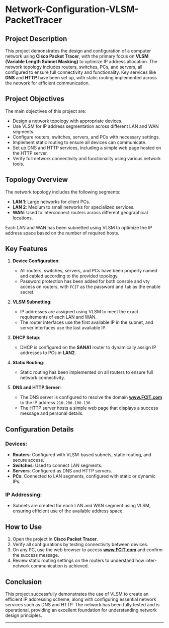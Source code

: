 # Network-Configuration-VLSM-PacketTracer
## Project Description
This project demonstrates the design and configuration of a computer network using **Cisco Packet Tracer**, with the primary focus on **VLSM (Variable Length Subnet Masking)** to optimize IP address allocation. The network topology includes routers, switches, PCs, and servers, all configured to ensure full connectivity and functionality. Key services like **DNS** and **HTTP** have been set up, with static routing implemented across the network for efficient communication.

## Project Objectives
The main objectives of this project are:
- Design a network topology with appropriate devices.
- Use VLSM for IP address segmentation across different LAN and WAN segments.
- Configure routers, switches, servers, and PCs with necessary settings.
- Implement static routing to ensure all devices can communicate.
- Set up DNS and HTTP services, including a simple web page hosted on the HTTP server.
- Verify full network connectivity and functionality using various network tools.

## Topology Overview
The network topology includes the following segments:
- **LAN 1**: Large networks for client PCs.
- **LAN 2**: Medium to small networks for specialized services.
- **WAN**: Used to interconnect routers across different geographical locations.

Each LAN and WAN has been subnetted using VLSM to optimize the IP address space based on the number of required hosts.

## Key Features
1. **Device Configuration**: 
   - All routers, switches, servers, and PCs have been properly named and cabled according to the provided topology.
   - Password protection has been added for both console and vty access on routers, with `FCIT` as the password and `lab` as the enable secret.
   
2. **VLSM Subnetting**:
   - IP addresses are assigned using VLSM to meet the exact requirements of each LAN and WAN.
   - The router interfaces use the first available IP in the subnet, and server interfaces use the last available IP.
   
3. **DHCP Setup**:
   - DHCP is configured on the **SANA1** router to dynamically assign IP addresses to PCs in **LAN2**.

4. **Static Routing**:
   - Static routing has been implemented on all routers to ensure full network connectivity.

5. **DNS and HTTP Server**:
   - The DNS server is configured to resolve the domain **www.FCIT.com** to the IP address `210.200.100.130`.
   - The HTTP server hosts a simple web page that displays a success message and personal details.

## Configuration Details
### Devices:
- **Routers**: Configured with VLSM-based subnets, static routing, and secure access.
- **Switches**: Used to connect LAN segments.
- **Servers**: Configured as DNS and HTTP servers.
- **PCs**: Connected to LAN segments, configured with static or dynamic IPs.

### IP Addressing:
- Subnets are created for each LAN and WAN segment using VLSM, ensuring efficient use of the available address space.

## How to Use
1. Open the project in **Cisco Packet Tracer**.
2. Verify all configurations by testing connectivity between devices.
3. On any PC, use the web browser to access **www.FCIT.com** and confirm the success message.
4. Review static routing settings on the routers to understand how inter-network communication is achieved.

## Conclusion
This project successfully demonstrates the use of VLSM to create an efficient IP addressing scheme, along with configuring essential network services such as DNS and HTTP. The network has been fully tested and is operational, providing an excellent foundation for understanding network design principles.

---


